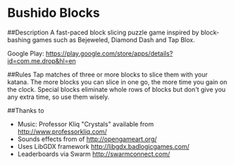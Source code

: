 # Bushido Blocks

##Description
A fast-paced block slicing puzzle game inspired by block-bashing games such as Bejeweled, Diamond Dash and Tap Blox.

Google Play: https://play.google.com/store/apps/details?id=com.me.drop&hl=en

##Rules
Tap matches of three or more blocks to slice them with your katana. The more blocks you can slice in one go, the more time you gain on the clock. Special blocks eliminate whole rows of blocks but don't give you any extra time, so use them wisely.

##Thanks to
* Music: Professor Kliq "Crystals" available from http://www.professorkliq.com/
* Sounds effects from of http://opengameart.org/
* Uses LibGDX framework http://libgdx.badlogicgames.com/
* Leaderboards via Swarm http://swarmconnect.com/

